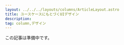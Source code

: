 ```yaml
---
layout: ../../../layouts/columns/ArticleLayout.astro
title: ユースケースにもとづくUIデザイン
description:
tag: column,デザイン
---
```


この記事は準備中です。